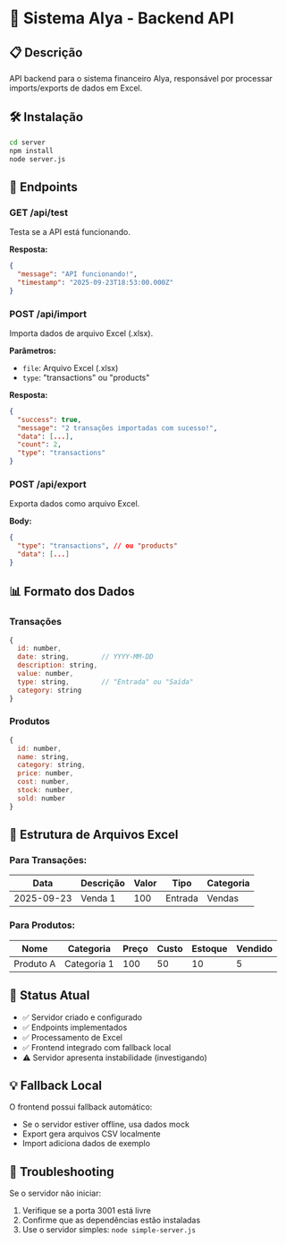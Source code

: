 # 🚀 Sistema Alya - Backend API

## 📋 Descrição

API backend para o sistema financeiro Alya, responsável por processar imports/exports de dados em Excel.

## 🛠️ Instalação

```bash
cd server
npm install
node server.js
```

## 📡 Endpoints

### GET /api/test
Testa se a API está funcionando.

**Resposta:**
```json
{
  "message": "API funcionando!",
  "timestamp": "2025-09-23T18:53:00.000Z"
}
```

### POST /api/import
Importa dados de arquivo Excel (.xlsx).

**Parâmetros:**
- `file`: Arquivo Excel (.xlsx)
- `type`: "transactions" ou "products"

**Resposta:**
```json
{
  "success": true,
  "message": "2 transações importadas com sucesso!",
  "data": [...],
  "count": 2,
  "type": "transactions"
}
```

### POST /api/export
Exporta dados como arquivo Excel.

**Body:**
```json
{
  "type": "transactions", // ou "products"
  "data": [...]
}
```

## 📊 Formato dos Dados

### Transações
```javascript
{
  id: number,
  date: string,        // YYYY-MM-DD
  description: string,
  value: number,
  type: string,        // "Entrada" ou "Saída"
  category: string
}
```

### Produtos
```javascript
{
  id: number,
  name: string,
  category: string,
  price: number,
  cost: number,
  stock: number,
  sold: number
}
```

## 📂 Estrutura de Arquivos Excel

### Para Transações:
| Data | Descrição | Valor | Tipo | Categoria |
|------|-----------|--------|------|-----------|
| 2025-09-23 | Venda 1 | 100 | Entrada | Vendas |

### Para Produtos:
| Nome | Categoria | Preço | Custo | Estoque | Vendido |
|------|-----------|--------|-------|---------|---------|
| Produto A | Categoria 1 | 100 | 50 | 10 | 5 |

## 🔧 Status Atual

- ✅ Servidor criado e configurado
- ✅ Endpoints implementados
- ✅ Processamento de Excel
- ✅ Frontend integrado com fallback local
- ⚠️ Servidor apresenta instabilidade (investigando)

## 💡 Fallback Local

O frontend possui fallback automático:
- Se o servidor estiver offline, usa dados mock
- Export gera arquivos CSV localmente
- Import adiciona dados de exemplo

## 🐛 Troubleshooting

Se o servidor não iniciar:
1. Verifique se a porta 3001 está livre
2. Confirme que as dependências estão instaladas
3. Use o servidor simples: `node simple-server.js`

